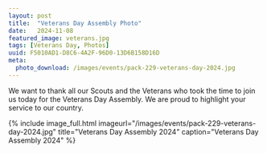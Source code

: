 ```yaml
---
layout: post
title:  "Veterans Day Assembly Photo"
date:   2024-11-08
featured_image: veterans.jpg
tags: [Veterans Day, Photos]
uuid: F5010AD1-D8C6-4A2F-96D0-13D6B158D16D
meta:
  photo_download: /images/events/pack-229-veterans-day-2024.jpg
---
```


We want to thank all our Scouts and the Veterans who took the time to join us today for the Veterans Day Assembly. We are proud to highlight your service to our country.

{% include image_full.html imageurl="/images/events/pack-229-veterans-day-2024.jpg" title="Veterans Day Assembly 2024" caption="Veterans Day Assembly 2024" %}
